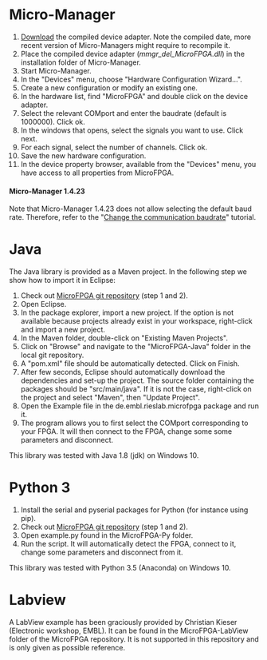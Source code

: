 # Micro-Manager

1. [Download](https://github.com/jdeschamps/MicroFPGA/releases/tag/v1.0-beta) the compiled device adapter. Note the compiled date, more recent version of Micro-Managers might require to recompile it.
2. Place the compiled device adapter (*mmgr_del_MicroFPGA.dll*) in the installation folder of Micro-Manager.
3. Start Micro-Manager.
4. In the "Devices" menu, choose "Hardware Configuration Wizard...".
5. Create a new configuration or modify an existing one.
6. In the hardware list, find "MicroFPGA" and double click on the device adapter.
7. Select the relevant COMport and enter the baudrate (default is 1000000). Click ok.
8. In the windows that opens, select the signals you want to use. Click next.
9. For each signal, select the number of channels. Click ok.
10. Save the new hardware configuration.
11. In the device property browser, available from the "Devices" menu, you have access to all properties from MicroFPGA.

#### Micro-Manager 1.4.23

Note that Micro-Manager 1.4.23 does not allow selecting the default baud rate. Therefore, refer to the "[Change the communication baudrate](changing_baudrate.md)" tutorial.



# Java

The Java library is provided as a Maven project. In the following step we show how to import it in Eclipse:

1. Check out [MicroFPGA git repository](installing_microfpga.md) (step 1 and 2).
2. Open Eclipse.
3. In the package explorer, import a new project. If the option is not available because projects already exist in your workspace, right-click and import a new project.
4. In the Maven folder, double-click on "Existing Maven Projects".
5. Click on "Browse" and navigate to the "MicroFPGA-Java" folder in the local git repository. 
6. A "pom.xml" file should be automatically detected. Click on Finish.
7. After few seconds, Eclipse should automatically download the dependencies and set-up the project. The source folder containing the packages should be "src/main/java". If it is not the case, right-click on the project and select "Maven", then "Update Project".
8. Open the Example file in the de.embl.rieslab.microfpga package and run it.
9.  The program allows you to first select the COMport corresponding to your FPGA. It will then connect to the FPGA, change some some parameters and disconnect.

This library was tested with Java 1.8 (jdk) on Windows 10.

# Python 3

1. Install the serial and pyserial packages for Python (for instance using pip).
2. Check out [MicroFPGA git repository](installing_microfpga.md) (step 1 and 2).
3. Open example.py found in the MicroFPGA-Py folder.
4. Run the script. It will automatically detect the FPGA, connect to it, change some parameters and disconnect from it.

This library was tested with Python 3.5 (Anaconda) on Windows 10.

# Labview

A LabView example has been graciously provided by Christian Kieser (Electronic workshop, EMBL). It can be found in the MicroFPGA-LabView folder of the MicroFPGA repository. It is not supported in this repository and is only given as possible reference.